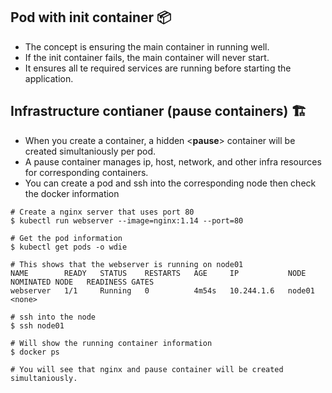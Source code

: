 ## Pod with init container 📦

- The concept is ensuring the main container in running well.
- If the init container fails, the main container will never start. 
- It ensures all te required services are running before starting the application.


## Infrastructure contianer (pause containers) 🏗

- When you create a container, a hidden <**pause**> container will be created simultaniously per pod.
- A pause container manages ip, host, network, and other infra resources for corresponding containers. 
- You can create a pod and ssh into the corresponding node then check the docker information 

```
# Create a nginx server that uses port 80 
$ kubectl run webserver --image=nginx:1.14 --port=80

# Get the pod information 
$ kubectl get pods -o wdie 

# This shows that the webserver is running on node01 
NAME        READY   STATUS    RESTARTS   AGE     IP           NODE     NOMINATED NODE   READINESS GATES
webserver   1/1     Running   0          4m54s   10.244.1.6   node01   <none>  

# ssh into the node 
$ ssh node01

# Will show the running container information 
$ docker ps 

# You will see that nginx and pause container will be created simultaniously.
```
